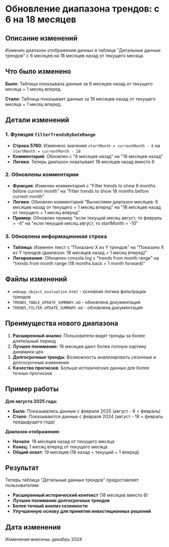# Обновление диапазона трендов: с 6 на 18 месяцев

## Описание изменений

Изменен диапазон отображения данных в таблице "Детальные данные трендов" с 6 месяцев на 18 месяцев назад от текущего месяца.

## Что было изменено

**Было:** Таблица показывала данные за 6 месяцев назад от текущего месяца + 1 месяц вперед.

**Стало:** Таблица показывает данные за 18 месяцев назад от текущего месяца + 1 месяц вперед.

## Детали изменений

### 1. Функция `filterTrendsByDateRange`

- **Строка 5780**: Изменено значение `startMonth = currentMonth - 6` на `startMonth = currentMonth - 18`
- **Комментарий**: Обновлен с "6 месяцев назад" на "18 месяцев назад"
- **Логика**: Теперь диапазон охватывает 18 месяцев назад вместо 6

### 2. Обновлены комментарии

- **Функция**: Изменен комментарий с "Filter trends to show 6 months before current month" на "Filter trends to show 18 months before current month"
- **Логика**: Обновлен комментарий "Вычисляем диапазон месяцев: 6 месяцев назад от текущего + 1 месяц вперед" на "18 месяцев назад от текущего + 1 месяц вперед"
- **Пример**: Обновлен пример "если текущий месяц август, то февраль = -4" на "если текущий месяц август, то startMonth = -10"

### 3. Обновлена информационная строка

- **Таблица**: Изменен текст с "Показано X из Y трендов" на "Показано X из Y трендов (диапазон: 18 месяцев назад + 1 месяц вперед)"
- **Логирование**: Обновлен console.log с "trends from month range" на "trends from month range (18 months back + 1 month forward)"

## Файлы изменений

- `webapp_object_evaluation.html` - основная логика фильтрации трендов
- `TRENDS_TABLE_UPDATE_SUMMARY.md` - обновлена документация
- `TRENDS_FILTER_UPDATE_SUMMARY.md` - обновлена документация

## Преимущества нового диапазона

1. **Расширенный анализ**: Пользователи видят тренды за более длительный период
2. **Лучшее понимание**: 18 месяцев дают более полную картину динамики цен
3. **Долгосрочные тренды**: Возможность анализировать сезонные и долгосрочные изменения
4. **Качество прогнозов**: Больше исторических данных для более точных прогнозов

## Пример работы

**Для августа 2025 года:**
- **Было**: Показывались данные с февраля 2025 (август - 6 = февраль)
- **Стало**: Показываются данные с февраля 2024 (август - 18 = февраль предыдущего года)

**Диапазон отображения:**
- **Начало**: 18 месяцев назад от текущего месяца
- **Конец**: 1 месяц вперед от текущего месяца
- **Общий охват**: 19 месяцев (18 назад + текущий + 1 вперед)

## Результат

Теперь таблица "Детальные данные трендов" предоставляет пользователям:
- **Расширенный исторический контекст** (18 месяцев вместо 6)
- **Лучшее понимание долгосрочных трендов**
- **Более точный анализ сезонности**
- **Улучшенную основу для принятия инвестиционных решений**

## Дата изменения

Изменения внесены: декабрь 2024
